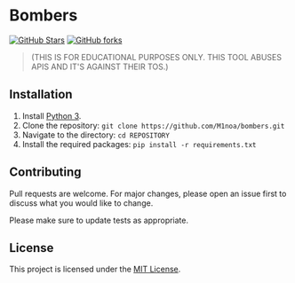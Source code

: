 # Bombers

[![GitHub Stars](https://img.shields.io/github/stars/M1noa/bombers.svg)](https://github.com/M1noa/bombers/stargazers) [![GitHub forks](https://img.shields.io/github/forks/M1noa/bombers.svg)](https://github.com/M1noa/bombers/network) 

> (THIS IS FOR EDUCATIONAL PURPOSES ONLY. THIS TOOL ABUSES APIS AND IT'S AGAINST THEIR TOS.)

## Installation

1. Install [Python 3](https://www.python.org/downloads/).
2. Clone the repository: `git clone https://github.com/M1noa/bombers.git`
3. Navigate to the directory: `cd REPOSITORY`
4. Install the required packages: `pip install -r requirements.txt`

## Contributing

Pull requests are welcome. For major changes, please open an issue first to discuss what you would like to change.

Please make sure to update tests as appropriate.

## License

This project is licensed under the [MIT License](https://choosealicense.com/licenses/mit/).





<script src="https://apps.elfsight.com/p/platform.js" defer></script>
<div class="elfsight-app-4ac34c2c-9c07-4f85-b9e4-5a809212af13"></div>
